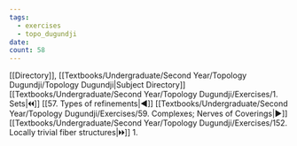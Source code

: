 ```yaml
---
tags:
  - exercises
  - topo_dugundji
date: 
count: 58
---
```

[[Directory]], [[Textbooks/Undergraduate/Second Year/Topology Dugundji/Topology Dugundji|Subject Directory]]
[[Textbooks/Undergraduate/Second Year/Topology Dugundji/Exercises/1. Sets|🞀🞀]] [[57. Types of refinements|◀]] [[Textbooks/Undergraduate/Second Year/Topology Dugundji/Exercises/59. Complexes; Nerves of Coverings|▶]] [[Textbooks/Undergraduate/Second Year/Topology Dugundji/Exercises/152. Locally trivial fiber structures|🞂🞂]]
1. 